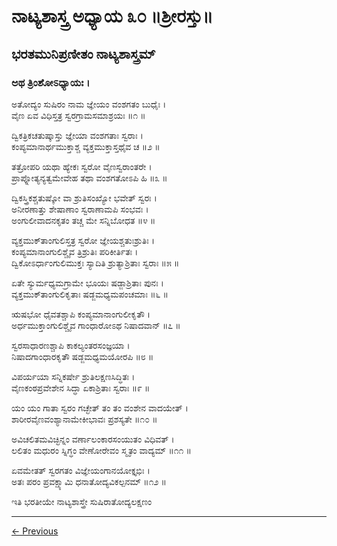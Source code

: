# ನಾಟ್ಯಶಾಸ್ತ್ರ ಅಧ್ಯಾಯ ೩೦ ॥ಶ್ರೀರಸ್ತು॥

## ಭರತಮುನಿಪ್ರಣೀತಂ ನಾಟ್ಯಶಾಸ್ತ್ರಮ್

### ಅಥ ತ್ರಿಂಶೋಽಧ್ಯಾಯಃ । 

ಅತೋದ್ಯಂ ಸುಷಿರಂ ನಾಮ ಜ್ಞೇಯಂ ವಂಶಗತಂ ಬುಧೈಃ ।<br/>
ವೈಣ ಏವ ವಿಧಿಸ್ತತ್ರ ಸ್ವರಗ್ರಾಮಸಮಾಶ್ರಯಃ ॥೧ ॥

ದ್ವಿಕತ್ರಿಕಚತುಷ್ಕಾಸ್ತು ಜ್ಞೇಯಾ ವಂಶಗತಾಃ ಸ್ವರಾಃ ।<br/>
ಕಂಪ್ಯಮಾನಾರ್ಥಮುಕ್ತಾಶ್ಚ ವ್ಯಕ್ತಮುಕ್ತಾಸ್ತಥೈವ ಚ ॥೨ ॥

ತತ್ರೋಪರಿ ಯಥಾ ಹ್ಯೇಕಃ ಸ್ವರೋ ವೈಣಸ್ವರಾಂತರೇ ।<br/>
ಪ್ರಾಪ್ನೋತ್ಯನ್ಯತ್ವಮೇವೇಹ ತಥಾ ವಂಶಗತೋಽಪಿ ಹಿ ॥೩ ॥

ದ್ವಿಕಸ್ತ್ರಿಕಶ್ಚತುಷ್ಕೋ ವಾ ಶ್ರುತಿಸಂಖ್ಯೋ ಭವೇತ್ ಸ್ವರಃ ।<br/>
ಅನೀರಣಾತ್ತು ಶೇಷಾಣಾಂ ಸ್ವರಾಣಾಮಪಿ ಸಂಭವಃ ।<br/>
ಅಂಗುಲೀವಾದನಕೃತಂ ತಚ್ಚ ಮೇ ಸನ್ನಿಬೋಧತ ॥೪ ॥

ವ್ಯಕ್ತಮುಕ್‍ತಾಂಗುಲಿಸ್ತತ್ರ ಸ್ವರೋ ಜ್ಞೇಯಶ್ಚತುಃಶ್ರುತಿಃ ।<br/>
ಕಂಪ್ಯಮಾನಾಂಗುಲಿಶ್ಚೈವ ತ್ರಿಶ್ರುತಿಃ ಪರಿಕೀರ್ತಿತಃ ।<br/>
ದ್ವಿಕೋಽರ್ಧಾಂಗುಲಿಮುಕ್ತಃ ಸ್ಯಾದಿತಿ ಶ್ರುತ್ಯಾಶ್ರಿತಾಃ ಸ್ವರಾಃ ॥೫ ॥

ಏತೇ ಸ್ಯುರ್ಮಧ್ಯಮಗ್ರಾಮೇ ಭೂಯಃ ಷಡ್ಜಾಶ್ರಿತಾಃ ಪುನಃ ।<br/>
ವ್ಯಕ್ತಮುಕ್‍ತಾಂಗುಲಿಕೃತಾಃ ಷಡ್ಜಮಧ್ಯಮಪಂಚಮಾಃ ॥೬ ॥

ಋಷಭೋ ಧೈವತಶ್ಚಾಪಿ ಕಂಪ್ಯಮಾನಾಂಗುಲೀಕೃತೌ ।<br/>
ಅರ್ಧಮುಕ್ತಾಂಗುಲಿಶ್ಚೈವ ಗಾಂಧಾರೋಽಥ ನಿಷಾದವಾನ್ ॥೭ ॥

ಸ್ವರಸಾಧಾರಣಶ್ಚಾಪಿ ಕಾಕಲ್ಯಂತರಸಂಜ್ಞಯಾ ।<br/>
ನಿಷಾದಗಾಂಧಾರಕೃತೌ ಷಡ್ಜಮಧ್ಯಮಯೋರಪಿ ॥೮ ॥

ವಿಪರ್ಯಯಾ ಸನ್ನಿಕರ್ಷೇ ಶ್ರುತಿಲಕ್ಷಣಸಿದ್ಧಿತಃ ।<br/>
ವೈಣಕಂಠಪ್ರವೇಶೇನ ಸಿದ್ಧಾ ಏಕಾಶ್ರಿತಾಃ ಸ್ವರಾಃ ॥೯ ॥

ಯಂ ಯಂ ಗಾತಾ ಸ್ವರಂ ಗಚ್ಛೇತ್ ತಂ ತಂ ವಂಶೇನ ವಾದಯೇತ್ ।<br/>
ಶಾರೀರವೈಣವಂಶ್ಯಾನಾಮೇಕೀಭಾವಃ ಪ್ರಶಸ್ಯತೇ ॥೧೦ ॥

ಅವಿಚಲಿತಮವಿಚ್ಛಿನ್ನಂ ವರ್ಣಾಲಂಕಾರಸಂಯುತಂ ವಿಧಿವತ್ ।<br/>
ಲಲಿತಂ ಮಧುರಂ ಸ್ನಿಗ್ಧಂ ವೇಣೋರೇವಂ ಸ್ಮೃತಂ ವಾದ್ಯಮ್ ॥೧೧ ॥

ಏವಮೇತತ್ ಸ್ವರಗತಂ ವಿಜ್ಞೇಯಂಗಾನಯೋಕ್ತೃಭಿಃ ।<br/>
ಅತಃ ಪರಂ ಪ್ರವಕ್ಷ್ಯಾಮಿ ಧನಾತೋದ್ಯವಿಕಲ್ಪನಮ್ ॥೧೨ ॥

ಇತಿ ಭರತೀಯೇ ನಾಟ್ಯಶಾಸ್ತ್ರೇ ಸುಷಿರಾತೋದ್ಯಲಕ್ಷಣಂ

---

[← Previous](chapter_29.md)  
